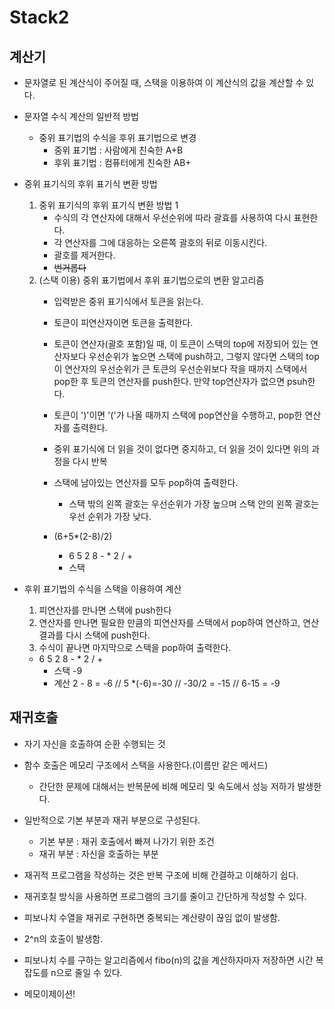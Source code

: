 # Stack2
## 계산기
* 문자열로 된 계산식이 주어질 때, 스택을 이용하여 이 계산식의 값을 계산할 수 있다.
* 문자열 수식 계산의 일반적 방법
    * 중위 표기법의 수식을 후위 표기법으로 변경
        * 중위 표기법 : 사람에게 친숙한 A+B
        * 후위 표기법 : 컴퓨터에게 친숙한 AB+
    
* 중위 표기식의 후위 표기식 변환 방법
    1. 중위 표기식의 후위 표기식 변환 방법 1
        * 수식의 각 연산자에 대해서 우선순위에 따라 괄효를 사용하여 다시 표현한다.
        * 각 연산자를 그에 대응하는 오른쪽 괄호의 뒤로 이동시킨다.
        * 괄호를 제거한다.
        * ~~번거롭다~~
    2. (스택 이용) 중위 표기법에서 후위 표기법으로의 변환 알고리즘
        * 입력받은 중위 표기식에서 토큰을 읽는다.
        * 토큰이 피연산자이면 토큰을 출력한다.
        * 토큰이 연산자(괄호 포함)일 때, 이 토큰이 스택의 top에 저장되어 있는 연산자보다 우선순위가 높으면 스택에 push하고, 그렇지 않다면 스택의 top이 연산자의 우선순위가 큰 토큰의 우선순위보다 작을 때까지 스택에서 pop한 후 토큰의 연산자를 push한다. 만약 top연산자가 없으면 psuh한다.
        * 토큰이 ')'이면 '('가 나올 때까지 스택에 pop연산을 수행하고, pop한 연산자를 출력한다. 
        * 중위 표기식에 더 읽을 것이 없다면 중지하고, 더 읽을 것이 있다면 위의 과정을 다시 반복
        * 스택에 남아있는 연산자를 모두 pop하여 출력한다.
            * 스택 밖의 왼쪽 괄호는 우선순위가 가장 높으며 스택 안의 왼쪽 괄호는 우선 순위가 가장 낮다.

        * (6+5*(2-8)/2)
            * 6 5 2 8 - * 2 / +
            * 스택 

* 후위 표기법의 수식을 스택을 이용하여 계산
    1. 피연산자를 만나면 스택에 push한다
    2. 연산자를 만나면 필요한 만큼의 피연산자를 스택에서 pop하여 연산하고, 연산 결과를 다시 스택에 push한다.
    3. 수식이 끝나면 마지막으로 스택을 pop하여 출력한다.
    * 6 5 2 8 - * 2 / +
        * 스택 -9
        * 계산 2 - 8 = -6 // 5 *(-6)=-30 // -30/2 = -15 // 6-15 = -9


## 재귀호출
* 자기 자신을 호출하여 순환 수행되는 것
* 함수 호출은 메모리 구조에서 스택을 사용한다.(이름만 같은 메서드)
    * 간단한 문제에 대해서는 반복문에 비해 메모리 및 속도에서 성능 저하가 발생한다.
* 일반적으로 기본 부분과 재귀 부분으로 구성된다.
    * 기본 부분 : 재귀 호출에서 빠져 나가기 위한 조건
    * 재귀 부분 : 자신을 호출하는 부분
* 재귀적 프로그램을 작성하는 것은 반복 구조에 비해 간결하고 이해하기 쉽다.
* 재귀호칠 방식을 사용하면 프로그램의 크기를 줄이고 간단하게 작성할 수 있다.

* 피보나치 수열을 재귀로 구현하면 중복되는 계산량이 끊임 없이 발생함.
* 2^n의 호출이 발생함.
* 피보나치 수를 구하는 알고리즘에서 fibo(n)의 값을 계산하자마자 저장하면 시간 복잡도를 n으로 줄일 수 있다.
* 메모이제이션!